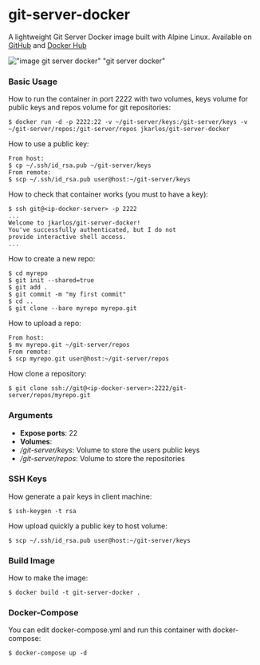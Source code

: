 # git-server-docker
A lightweight Git Server Docker image built with Alpine Linux. Available on [GitHub](https://github.com/jkarlosb/git-server-docker) and [Docker Hub](https://hub.docker.com/r/jkarlos/git-server-docker/)

!["image git server docker" "git server docker"](https://raw.githubusercontent.com/jkarlosb/git-server-docker/master/git-server-docker.jpg)

### Basic Usage

How to run the container in port 2222 with two volumes, keys volume for public keys and repos volume for git repositories:

	$ docker run -d -p 2222:22 -v ~/git-server/keys:/git-server/keys -v ~/git-server/repos:/git-server/repos jkarlos/git-server-docker

How to use a public key:

	From host:
	$ cp ~/.ssh/id_rsa.pub ~/git-server/keys
	From remote:
	$ scp ~/.ssh/id_rsa.pub user@host:~/git-server/keys
	
How to check that container works (you must to have a key):

	$ ssh git@<ip-docker-server> -p 2222
	...
	Welcome to jkarlos/git-server-docker!
	You've successfully authenticated, but I do not
	provide interactive shell access.
	...

How to create a new repo:

	$ cd myrepo
	$ git init --shared=true
	$ git add .
	$ git commit -m "my first commit"
	$ cd ..
	$ git clone --bare myrepo myrepo.git

How to upload a repo:

	From host:
	$ mv myrepo.git ~/git-server/repos
	From remote:
	$ scp myrepo.git user@host:~/git-server/repos

How clone a repository:

	$ git clone ssh://git@<ip-docker-server>:2222/git-server/repos/myrepo.git

### Arguments

* **Expose ports**: 22
* **Volumes**:
 * */git-server/keys*: Volume to store the users public keys
 * */git-server/repos*: Volume to store the repositories

### SSH Keys

How generate a pair keys in client machine:

	$ ssh-keygen -t rsa

How upload quickly a public key to host volume:

	$ scp ~/.ssh/id_rsa.pub user@host:~/git-server/keys

### Build Image

How to make the image:

	$ docker build -t git-server-docker .
	
### Docker-Compose

You can edit docker-compose.yml and run this container with docker-compose:

	$ docker-compose up -d
